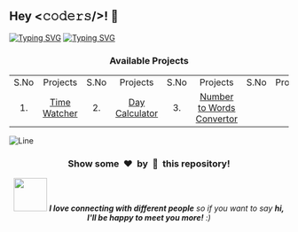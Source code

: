 <h2>Hey <𝚌𝚘𝚍𝚎𝚛𝚜/>! 👋</h2>

[![Typing SVG](https://readme-typing-svg.herokuapp.com?font=Fira+Code&size=60&pause=1000&center=true&vCenter=true&multiline=true&width=1000&height=100&lines=Web+Master+Log)](https://git.io/typing-svg)
[![Typing SVG](https://readme-typing-svg.demolab.com?font=Comfortaa&size=65&pause=400&color=18b8d0&center=true&vCenter=true&width=2000&height=200&lines=INTERMEDIATE+LEVEL+PROJECTS;MEDIUM+LEVEL+PROJECTS)](https://git.io/typing-svg)


<h3 align="center">Available Projects</h3>

<table align='center'>
	<tr>
		<td align="center">S.No</td>
		<td align="center">Projects</td>
		<td align="center">S.No</td>
		<td align="center">Projects</td>
		<td align="center">S.No</td>
		<td align="center">Projects</td>
		<td align="center">S.No</td>
		<td align="center">Projects</td>
	</tr>
	<tr align="center">
		<td align="center"> 1.</td>
		<td align="center"> <a href="https://github.com/Avdhesh-Varshney/WebMasterLog/tree/main/Vanilla-JS-Projects/Intermediate/Time-Watcher">Time Watcher</a></td>
		<td align="center"> 2.</td>
		<td align="center"> <a href="https://github.com/Avdhesh-Varshney/WebMasterLog/tree/main/Vanilla-JS-Projects/Intermediate/Day-Calculator">Day Calculator</a></td>
		<td align="center"> 3.</td>
		<td align="center"> <a href="https://github.com/Avdhesh-Varshney/WebMasterLog/tree/main/Vanilla-JS-Projects/Intermediate/Number-To-Words-Convertor">Number to Words Convertor</a></td>
	</tr>

 
</table>



![Line](https://github.com/Avdhesh-Varshney/WebMasterLog/assets/114330097/4b78510f-a941-45f8-a9d5-80ed0705e847)

<div align="center">
    <h3>Show some &nbsp;❤️&nbsp; by &nbsp;🌟&nbsp; this repository!</h3>
    <img src="https://media.giphy.com/media/LnQjpWaON8nhr21vNW/giphy.gif" width="60"> <em><b>I love connecting with different people</b> so if you want to say <b>hi, I'll be happy to meet you more!</b> :)</em>
</div>
